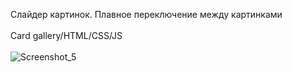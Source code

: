 Слайдер картинок. Плавное переключение между картинками
<br>
<br>
Card gallery/HTML/CSS/JS
<br>
<br>
![Screenshot_5](https://user-images.githubusercontent.com/104467944/181925438-d04362a3-f9b1-4ea9-81d8-f4ee749ecc6b.jpg)
